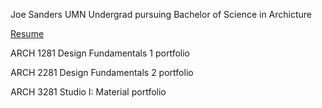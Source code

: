 Joe Sanders
UMN Undergrad pursuing Bachelor of Science in Archicture 

[Resume](https://github.com/user-attachments/files/17250271/Joseph-Sanders.2.pdf)

ARCH 1281 Design Fundamentals 1 portfolio

ARCH 2281 Design Fundamentals 2 portfolio



ARCH 3281 Studio I: Material portfolio

